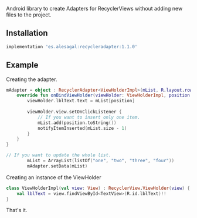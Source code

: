 Android library to create Adapters for RecyclerViews without adding new files to the project.

## Installation

```groovy
implementation 'es.alesagal:recycleradapter:1.1.0'
```


## Example

Creating the adapter.

```kotlin
mAdapter = object : RecyclerAdapter<ViewHolderImpl>(mList, R.layout.row, ViewHolderImpl::class.java) {
    override fun onBindViewHolder(viewHolder: ViewHolderImpl, position: Int) {
        viewHolder.lblText.text = mList[position]
    
        viewHolder.view.setOnClickListener {
            // If you want to insert only one item.
            mList.add(position.toString())
            notifyItemInserted(mList.size - 1)
        }
    }
}

// If you want to update the whole list.
        mList = ArrayList(listOf("one", "two", "three", "four"))
        mAdapter.setData(mList)
```


Creating an instance of the ViewHolder

```kotlin
class ViewHolderImpl(val view: View) : RecyclerView.ViewHolder(view) {
    val lblText = view.findViewById<TextView>(R.id.lblText)!!
}

```

That's it.